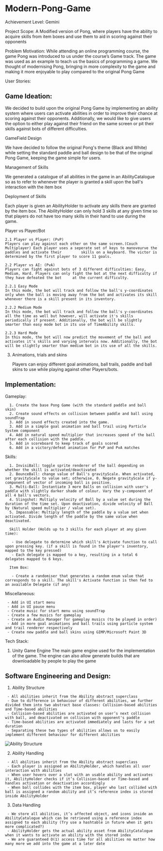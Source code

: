 # Modern-Pong-Game

Achievement Level: Gemini

Project Scope: A Modified version of Pong, where players have the ability to acquire skills from item boxes and use them to aid in scoring against their opponents

Problem Motivation:
While attending an online programming course, the game Pong was introduced to us under the course’s Game track. The game was used as an example to teach us the basics of programming a game. We thought of modernising Pong, bringing in more complexity to the game and making it more enjoyable to play compared to the original Pong Game

User Stories:

## Game Ideation:

We decided to build upon the original Pong Game by implementing an ability system where users can activate abilities in order to improve their chance at scoring against their opponents. Additionally, we would like to give users the option to either play against their friend on the same screen or pit their skills against bots of different difficulties. 

GameField Design

We have decided to follow the original Pong's theme (Black and White) while setting the standard paddle and ball design to be that of the original Pong Game, keeping the game simple for users.

Management of Skills

We generated a catalogue of all abilities in the game in an AbilityCatalogue so as to refer to whenever the player is granted a skill upon the ball's interaction with the item box

Deployment of Skills

Each player is given an AbilityHolder to activate any skills there are granted by the item box. The AbilityHolder can only hold 3 skills at any given time so that players do not have too many skills in their hand to use during the game.

 
 Player vs Player/Bot

    2.1 Player vs Player: (PvP)
    Players can play against each other on the same screen.(Couch Multiplayer) Each player uses a seperate set of keys to manoveurve the paddles and activate their         skills on a keyboard. The victor is determined by the first player to score 11 goals.

    2.2 Player vs AI: (PvA)
    Players can fight against bots of 3 different difficulties: Easy, Medium, Hard. Players can only fight the bot at the next difficulty if they have defeated the bot     at the current difficulty.
    
    2.2.1 Easy Mode
    In this mode, the bot will track and follow the ball's y-coordinates only when the ball is moving away from the bot and activates its skill whenever there is a skill present in its inventory.
    
    2.2.2 Medium Mode
    In this mode, the bot will track and follow the ball's y-coordinates all the time as well but however, will activate it's skills periodically if present. Additionally, the bot will be slightly smarter than easy mode bot in its use of TimeAbility skills.
    
    2.2.3 Hard Mode
    In this mode, the bot will now predict the movement of the ball and activates it's skills and varying intervals now. Additionally, the bot will be slightly smarter than medium bot in its use of all the skills.
    
3. Animations, trials and skins

   Players can enjoy different goal animations, ball trails, paddle and ball skins to use while playing against other Players/bots.

## Implementation: 

   Gameplay:
      
      1. Create the base Pong Game (with the standard paddle and ball skin)
      2. Create sound effects on collision between paddle and ball using soundTrap 
      3. Add in sound effects created into the game.
      3. Add in a simple goal animation and ball trail using Particle System component
      4. Add in natural speed multiplier that increases speed of the ball after each collision with the paddle. 
      5. Add in scoreboard to keep track of goals scored
      6. Add in a victory/defeat animation for PvP and PvA matches
   
   Skills:
   
      1. InvisiBall: toggle sprite renderer of the ball depending on whether the skill is activated/deactivated
      2. BounceBall: change value of Ball's gravityScale. When activated, set gravityScale to value set; otherwise, 0. Negate gravityScale if y-component of vector of incoming ball is positive.
      3. Multi-Ball: Instantiate 3 more Balls on collision with user's paddle with slightly darker shade of colour. Vary the y-component of all 4 ball's vectors.
      4. Slingshot: Multiply velocity of Ball by a value set during the duration of the time set. Upon deactivation, divide velocity of Ball by (Natural speed multiplier / value set).
      5. Impassable: Multiply length of the paddle by a value set when activated. Divide length of the paddle by the same value when deactivated.
      
      Skill Holder (Holds up to 3 skills for each player at any given time):
      
       - Use delegate to determine which skill's Activate function to call upon pressing key. (if a skill is found in the player's inventory, mapped to the key pressed)
       - Each delegate is mapped to a key, resulting in a total 6 delegates mapped to 6 keys.
      
      Item Box:
      
       - Create a randomiser that generates a random enum value that corresponds to a skill. The skill's Activate function is then fed to an available Delegate (if any)
   
   Miscellaneous:
   
     - Add in UI start menu
     - Add in UI pause menu 
     - Create music for start menu using soundTrap
     - Create a few musics for gameplay
     - Create an Audio Manager for gameplay musics (to be played in order)
     - Add in more goal animations and ball trails using particle system and trail renderer respectively
     - Create new paddle and ball skins using GIMP/Microsoft Paint 3D


Tech Stack:

   1. Unity Game Engine
       The main game engine used for the implementation of the game. The engine can also allow generate builds that are downloadable by people to play the game
       
       
## Software Engineering and Design:
   1. Ability Structure

     - All abilities inherit from the Ability abstract superclass
     - Due to difference in behaviour of different abilities, we further divided them into two abstract base classes: Collision-based abilities and Time-based abilities
     - Collision-based abilities are activated on user’s next collision with ball, and deactivated on collision with opponent's paddle
     - Time-based abilities are activated immediately and lasts for a set duration
     - Separating these two types of abilities allows us to easily implement different behaviour for different abilities


![Ability Structure](https://user-images.githubusercontent.com/97655028/175889607-17fd2b71-653d-4805-87c6-5f0f5a231d5c.png)


   2. Ability Handling

     - All abilities inherit from the Ability abstract superclass
     - Each player is assigned an AbilityHolder, which handles all user interaction with abilities
     - When user hovers over a slot with an usable ability and activates it, AbilityHolder checks if it’s Collision-based or Time-based and handles activation or deactivation accordingly
     - When ball collides with the item box, player who last collided with ball is assigned a random ability and it’s reference index is stored inside AbilityHolder
     
 
   3. Data Handling

     - We store all abilities, it’s affected object, and icons inside an AbilityCatalogue which can be retrieved using a reference index assigned to each ability (Try use a hashtable in future when it gets more complicated?)
     - AbilityHolder gets the actual ability asset from AbilityCatalogue when it wants to activate an ability with the stored index
     - We are guaranteed O(1) access time for all abilities no matter how many more we add into the game at a later date



       
       
       
       
